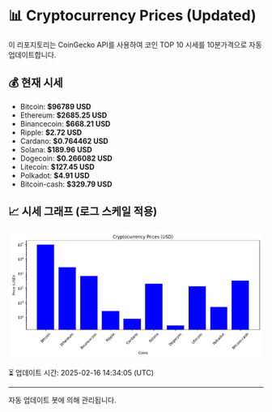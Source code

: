 
# 📊 Cryptocurrency Prices (Updated)

이 리포지토리는 CoinGecko API를 사용하여 코인 TOP 10 시세를 10분가격으로 자동 업데이트합니다.

## 💰 현재 시세
- Bitcoin: **$96789 USD**
- Ethereum: **$2685.25 USD**
- Binancecoin: **$668.21 USD**
- Ripple: **$2.72 USD**
- Cardano: **$0.764462 USD**
- Solana: **$189.96 USD**
- Dogecoin: **$0.266082 USD**
- Litecoin: **$127.45 USD**
- Polkadot: **$4.91 USD**
- Bitcoin-cash: **$329.79 USD**

## 📈 시세 그래프 (로그 스케일 적용)
![Crypto Prices](crypto_prices.png)

⏳ 업데이트 시간: 2025-02-16 14:34:05 (UTC)

---
자동 업데이트 봇에 의해 관리됩니다.
